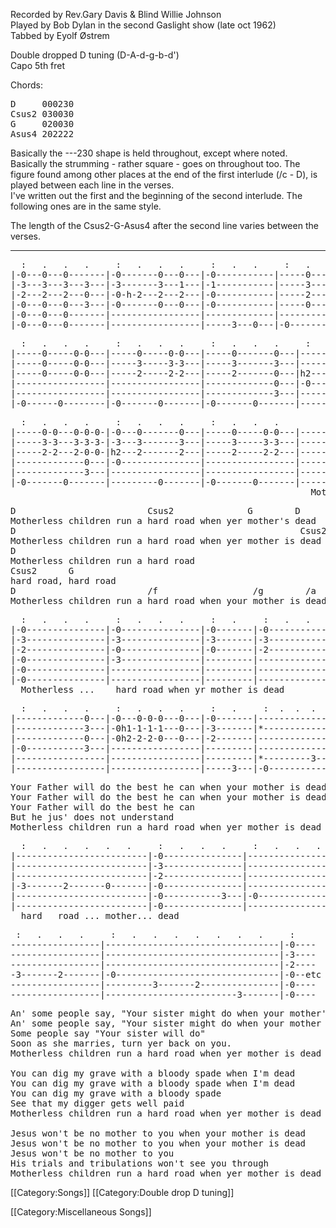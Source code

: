 Recorded by Rev.Gary Davis &amp; Blind Willie Johnson<br>
Played by Bob Dylan in the second Gaslight show (late oct 1962)<br>
Tabbed by Eyolf Østrem

Double dropped D tuning (D-A-d-g-b-d')<br>
Capo 5th fret

Chords:

<pre class="chords">
D     000230
Csus2 030030
G     020030
Asus4 202222
</pre>

Basically the ---230 shape is held throughout, except where
noted. Basically the strumming - rather square - goes on throughout
too. The figure found among other places at the end of the first
interlude (/c - D), is played between each line in the verses.<br>
I've written out the first and the beginning of the second
interlude. The following ones are in the same style.

The length of the Csus2-G-Asus4 after the second line varies between the verses.

----
<pre class="tab">
  :   .   .   .     :   .   .   .     :   .   .     :   .   .   .
|-0---0---0-------|-0-------0---0---|-0-----------|-----0-----0-0-0-|
|-3---3---3---3---|-3-------3---1---|-1-----------|-----3-----3-3-3-|
|-2---2---2---0---|-0-h-2---2---2---|-0-----------|-----2-----2-2-2-|
|-0---0---0---3---|-0-------0---0---|-0-----------|-----0-----0-0-0-|
|-0---0---0-------|-----------------|-------------|-----------------|
|-0---0---0-------|-----------------|-----3---0---|-0-------0-------|
</pre>
<pre class="tab">
  :   .   .   .     :   .   .   .     :   .   .   .     :   .   .   .
|-----0-----0-0---|-----0-----0-0---|-----0-------0---|-----0-----0-0-0-|
|-----0-----0-0---|-----3-----3-3---|-----3-------3---|-----3-----3-3-3-|
|-----0-----0-0---|-----2-----2-2---|-----2-------0---|h2---2-----2-2-2-|
|-----------------|-----------------|-------------0---|-0---------------|
|-----------------|-----------------|-------------3---|-----------------|
|-0------0--------|-0-------0-------|-0-------0-------|---------0-------|
</pre>
<pre class="tab">
  :   .   .   .     :   .   .   .     :   .   .   .
|-----0-0---0-0-0-|-0---0-------0---|-----0-----0-0---|--------------------
|-----3-3---3-3-3-|-3---3-------3---|-----3-----3-3---|--------------------
|-----2-2---2-0-0-|h2---2-------2---|-----2-----2-2---|--------------------
|-------------0---|-0---------------|-----------------|--------------------
|-------------3---|-----------------|-----------------|--------------------
|-0-------0-------|---------0-------|-0-------0-------|--------------------
                                                         Motherless . . .
</pre>

<pre class="verse">
D                         Csus2              G        D
Motherless children run a hard road when yer mother's dead
D                                                      Csus2  G  Asus4
Motherless children run a hard road when yer mother is dead
D
Motherless children run a hard road
Csus2      G
hard road, hard road
D                         /f                  /g        /a
Motherless children run a hard road when your mother is dead
</pre>
<pre class="tab">
  :   .   .   .     :   .   .   .     :   .     :   .   .   .
|-0---------------|-0---------------|-0-------|-0---------------|
|-3---------------|-3---------------|-3-------|-3---------------|
|-2---------------|-0---------------|-0-------|-2---------------|
|-0---------------|-3---------------|---------|-----------------|
|-0---------------|-----------------|---------|-------------3---|
|-0---------------|-----------------|---------|-----------------|
  Motherless ...    hard road when yr mother is dead
</pre>
<pre class="tab">
  :   .   .   .     :   .   .   .     :   .     :  .  .  .    :  .  .  .
|-------------0---|-0---0-0-0---0---|-0-------|-------------|-------------|
|-------------3---|-0h1-1-1-1---0---|-3-------|*------------|------------*|
|-------------0---|-0h2-2-2-0---0---|-2-------|-------------|-------------|
|-0-----------3---|-----------------|---------|-------------|-0-----------|
|-----------------|-----------------|---------|*---------3--|------------*|
|-----------------|-----------------|-----3---|-0-----------|-------------|
</pre>

<pre class="verse">
Your Father will do the best he can when your mother is dead
Your Father will do the best he can when your mother is dead
Your Father will do the best he can
But he jus' does not understand
Motherless children run a hard road when yer mother is dead
</pre>
<pre class="tab">
  :   .   .   .   .   .     :   .   .   .     :   .   .   .
|-------------------------|-0---------------|-----------------|
|-------------------------|-3---------------|-----------------|
|-------------------------|-2---------------|-----------------|
|-3-------2-------0-------|-0---------------|-----------------|
|-------------------------|-0-----------3---|-0---------------|
|-------------------------|-0---------------|-----------------|
  hard   road ... mother... dead
</pre>
<pre class="tab">
 :   .   .   .     :   .   .   .   .   .   .   .     :
-----------------|---------------------------------|-0----
-----------------|---------------------------------|-3----
-----------------|---------------------------------|-2----
-3-------2-------|-0-------------------------------|-0--etc
-----------------|---------3-------2---------------|-0----
-----------------|-------------------------3-------|-0----
</pre>
<pre class="verse">
An' some people say, "Your sister might do when your mother's dead."
An' some people say, "Your sister might do when your mother is dead."
Some people say "Your sister will do"
Soon as she marries, turn yer back on you.
Motherless children run a hard road when yer mother is dead

You can dig my grave with a bloody spade when I'm dead
You can dig my grave with a bloody spade when I'm dead
You can dig my grave with a bloody spade
See that my digger gets well paid
Motherless children run a hard road when yer mother is dead

Jesus won't be no mother to you when your mother is dead
Jesus won't be no mother to you when your mother is dead
Jesus won't be no mother to you
His trials and tribulations won't see you through
Motherless children run a hard road when yer mother is dead
</pre>

[[Category:Songs]]
[[Category:Double drop D tuning]]

[[Category:Miscellaneous Songs]]